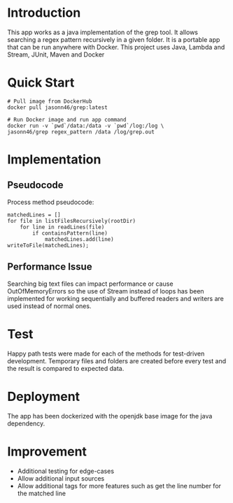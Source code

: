 # Introduction
This app works as a java implementation of the grep tool. It allows searching
a regex pattern recursively in a given folder. It is a portable app that can 
be run anywhere with Docker. This project uses Java, Lambda and Stream, JUnit, 
Maven and Docker

# Quick Start
```shell
# Pull image from DockerHub
docker pull jasonn46/grep:latest

# Run Docker image and run app command 
docker run -v `pwd`/data:/data -v `pwd`/log:/log \
jasonn46/grep regex_pattern /data /log/grep.out
```

# Implementation
## Pseudocode
Process method pseudocode:  

```text
matchedLines = []
for file in listFilesRecursively(rootDir)
    for line in readLines(file)
        if containsPattern(line)
            matchedLines.add(line)
writeToFile(matchedLines);
```

## Performance Issue
Searching big text files can impact performance or cause OutOfMemoryErrors so 
the use of Stream instead of loops has been implemented for working 
sequentially and buffered readers and writers are used instead of normal ones.

# Test
Happy path tests were made for each of the methods for test-driven development. 
Temporary files and folders are created before every test and the result is
compared to expected data.

# Deployment
The app has been dockerized with the openjdk base image for the java dependency.

# Improvement
- Additional testing for edge-cases
- Allow additional input sources
- Allow additional tags for more features such as get the line number for the 
matched line
